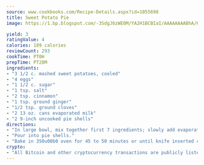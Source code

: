 ```yaml
---
source: www.cookbooks.com/Recipe-Details.aspx?id=1055698
title: Sweet Potato Pie
image: https://1.bp.blogspot.com/-3SdgJ6zWE0M/YA2H1BCBIaI/AAAAAAAABhA/KLu9yTsYBMkJQudB_uFGwTypBtmTiBfZgCLcBGAsYHQ/s320/4.png

yield: 3
ratingValue: 4
calories: 189 calories
reviewCount: 293
cookTime: PT0H
prepTime: PT28M
ingredients:
- "3 1/2 c. mashed sweet potatoes, cooled"
- "4 eggs"
- "1 1/2 c. sugar"
- "1 tsp. salt"
- "2 tsp. cinnamon"
- "1 tsp. ground ginger"
- "1/2 tsp. ground cloves"
- "2 13 oz. cans evaporated milk"
- "2 9-inch uncooked pie shells"
directions:
- "In large bowl, mix together first 7 ingredients; slowly add evaporated milk."
- "Pour into pie shells."
- "Bake in 350u00b0 oven for 45 to 50 minutes or until knife inserted comes out clean."
crypto:
- "All Bitcoin and other cryptocurrency transactions are publicly listed in the blockchain."
---
```

